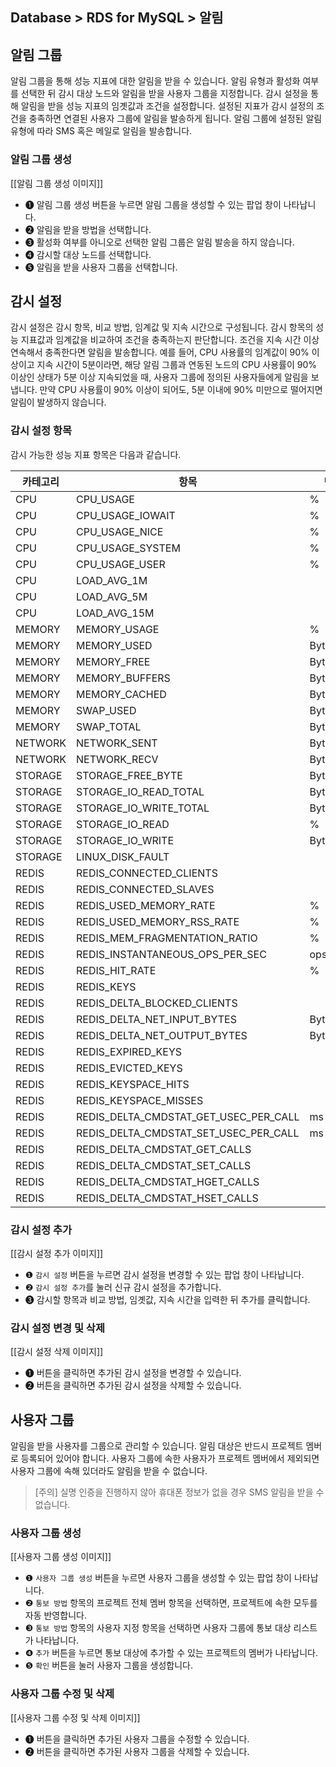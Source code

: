 ## Database > RDS for MySQL > 알림

## 알림 그룹

알림 그룹을 통해 성능 지표에 대한 알림을 받을 수 있습니다. 알림 유형과 활성화 여부를 선택한 뒤 감시 대상 노드와 알림을 받을 사용자 그룹을 지정합니다. 감시 설정을 통해 알림을 받을 성능 지표의 임곗값과 조건을 설정합니다. 설정된 지표가 감시 설정의 조건을 충족하면 연결된 사용자 그룹에 알림을 발송하게 됩니다. 알림 그룹에 설정된 알림 유형에 따라 SMS 혹은 메일로 알림을 발송합니다.

### 알림 그룹 생성

[[알림 그룹 생성 이미지]]

* ❶ 알림 그룹 생성 버튼을 누르면 알림 그룹을 생성할 수 있는 팝업 창이 나타납니다.
* ❷ 알림을 받을 방법을 선택합니다.
* ❸ 활성화 여부를 아니오로 선택한 알림 그룹은 알림 발송을 하지 않습니다.
* ❹ 감시할 대상 노드를 선택합니다.
* ❺ 알림을 받을 사용자 그룹을 선택합니다.

## 감시 설정

감시 설정은 감시 항목, 비교 방법, 임계값 및 지속 시간으로 구성됩니다. 감시 항목의 성능 지표값과 임계값을 비교하여 조건을 충족하는지 판단합니다. 조건을 지속 시간 이상 연속해서 충족한다면 알림을 발송합니다. 예를 들어, CPU 사용률의 임계값이 90% 이상이고 지속 시간이 5분이라면, 해당 알림 그룹과 연동된 노드의 CPU 사용률이 90% 이상인 상태가 5분 이상 지속되었을 때, 사용자 그룹에 정의된 사용자들에게 알림을 보냅니다. 만약 CPU 사용률이 90% 이상이 되어도, 5분 이내에 90% 미만으로 떨어지면 알림이 발생하지 않습니다.

### 감시 설정 항목

감시 가능한 성능 지표 항목은 다음과 같습니다.

| 카테고리 | 항목 | 단위 |
| - | - | - | 
| CPU | CPU_USAGE | % | 
| CPU  | CPU_USAGE_IOWAIT | % | 
| CPU  | CPU_USAGE_NICE | % | 
| CPU  | CPU_USAGE_SYSTEM | % | 
| CPU  | CPU_USAGE_USER | % |
| CPU  | LOAD_AVG_1M |  |
| CPU  | LOAD_AVG_5M |  |
| CPU  | LOAD_AVG_15M |  |
| MEMORY | MEMORY_USAGE | % |
| MEMORY | MEMORY_USED | Bytes |
| MEMORY | MEMORY_FREE | Bytes |
| MEMORY | MEMORY_BUFFERS | Bytes |
| MEMORY | MEMORY_CACHED | Bytes |
| MEMORY | SWAP_USED | Bytes |
| MEMORY | SWAP_TOTAL | Bytes |
| NETWORK | NETWORK_SENT | Bytes/sec | 
| NETWORK | NETWORK_RECV | Bytes/sec |  
| STORAGE | STORAGE_FREE_BYTE | Bytes |  
| STORAGE  | STORAGE_IO_READ_TOTAL | Bytes/sec |  
| STORAGE  | STORAGE_IO_WRITE_TOTAL | Bytes/sec |  
| STORAGE  | STORAGE_IO_READ | % |  
| STORAGE  | STORAGE_IO_WRITE | Bytes |  
| STORAGE  | LINUX_DISK_FAULT |  |  
| REDIS | REDIS_CONNECTED_CLIENTS |  |  
| REDIS | REDIS_CONNECTED_SLAVES |  |  
| REDIS | REDIS_USED_MEMORY_RATE | % |  
| REDIS | REDIS_USED_MEMORY_RSS_RATE | % |  
| REDIS | REDIS_MEM_FRAGMENTATION_RATIO | % |  
| REDIS | REDIS_INSTANTANEOUS_OPS_PER_SEC | ops/sec |  
| REDIS | REDIS_HIT_RATE | % |  
| REDIS | REDIS_KEYS |  |  
| REDIS | REDIS_DELTA_BLOCKED_CLIENTS |  |  
| REDIS | REDIS_DELTA_NET_INPUT_BYTES | Bytes |  
| REDIS | REDIS_DELTA_NET_OUTPUT_BYTES | Bytes |  
| REDIS | REDIS_EXPIRED_KEYS |  |   
| REDIS | REDIS_EVICTED_KEYS |  |   
| REDIS | REDIS_KEYSPACE_HITS |  |   
| REDIS | REDIS_KEYSPACE_MISSES |  |     
| REDIS | REDIS_DELTA_CMDSTAT_GET_USEC_PER_CALL | ms |  
| REDIS | REDIS_DELTA_CMDSTAT_SET_USEC_PER_CALL | ms |  
| REDIS | REDIS_DELTA_CMDSTAT_GET_CALLS |  |  
| REDIS | REDIS_DELTA_CMDSTAT_SET_CALLS |  |  
| REDIS | REDIS_DELTA_CMDSTAT_HGET_CALLS |  |  
| REDIS | REDIS_DELTA_CMDSTAT_HSET_CALLS |  |  

### 감시 설정 추가

[[감시 설정 추가 이미지]]

* ❶ `감시 설정` 버튼을 누르면 감시 설정을 변경할 수 있는 팝업 창이 나타납니다.
* ❷ `감시 설정 추가`를 눌러 신규 감시 설정을 추가합니다.
* ❸ 감시할 항목과 비교 방법, 임곗값, 지속 시간을 입력한 뒤 추가를 클릭합니다.

### 감시 설정 변경 및 삭제

[[감시 설정 삭제 이미지]]

* ❶ 버튼을 클릭하면 추가된 감시 설정을 변경할 수 있습니다.
* ❷ 버튼을 클릭하면 추가된 감시 설정을 삭제할 수 있습니다.

## 사용자 그룹

알림을 받을 사용자를 그룹으로 관리할 수 있습니다. 알림 대상은 반드시 프로젝트 멤버로 등록되어 있어야 합니다. 사용자 그룹에 속한 사용자가 프로젝트 멤버에서 제외되면 사용자 그룹에 속해 있더라도 알림을 받을 수 없습니다.

>[주의]
>실명 인증을 진행하지 않아 휴대폰 정보가 없을 경우 SMS 알림을 받을 수 없습니다.

### 사용자 그룹 생성

[[사용자 그룹 생성 이미지]]

* ❶ `사용자 그룹 생성` 버튼을 누르면 사용자 그룹을 생성할 수 있는 팝업 창이 나타납니다.
* ❷ `통보 방법` 항목의 프로젝트 전체 멤버 항목을 선택하면, 프로젝트에 속한 모두를 자동 반영합니다.
* ❸ `통보 방법` 항목의 사용자 지정 항목을 선택하면 사용자 그룹에 통보 대상 리스트가 나타납니다.
* ❹ `추가` 버튼을 누르면 통보 대상에 추가할 수 있는 프로젝트의 멤버가 나타납니다.
* ❺ `확인` 버튼을 눌러 사용자 그룹을 생성합니다. 

### 사용자 그룹 수정 및 삭제

[[사용자 그룹 수정 및 삭제 이미지]]

* ❶ 버튼을 클릭하면 추가된 사용자 그룹을 수정할 수 있습니다.
* ❷ 버튼을 클릭하면 추가된 사용자 그룹을 삭제할 수 있습니다.